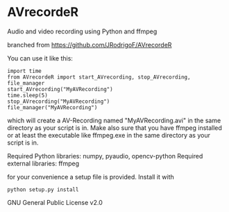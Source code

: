 # AVrecordeR
Audio and video recording using Python and ffmpeg

branched from https://github.com/JRodrigoF/AVrecordeR

You can use it like this:
    
    import time
    from AVrecordeR import start_AVrecording, stop_AVrecording, file_manager
    start_AVrecording("MyAVRecording")
    time.sleep(5)
    stop_AVrecording("MyAVRecording")
    file_manager("MyAVRecording")

which will create a AV-Recording named "MyAVRecording.avi" in the same directory as your script is in.
Make also sure that you have ffmpeg installed or at least the executable like ffmpeg.exe in the same 
directory as your script is in.

Required Python libraries: numpy, pyaudio, opencv-python
Required external libraries: ffmpeg

for your convenience a setup file is provided. Install it with

    python setup.py install

GNU General Public License v2.0
